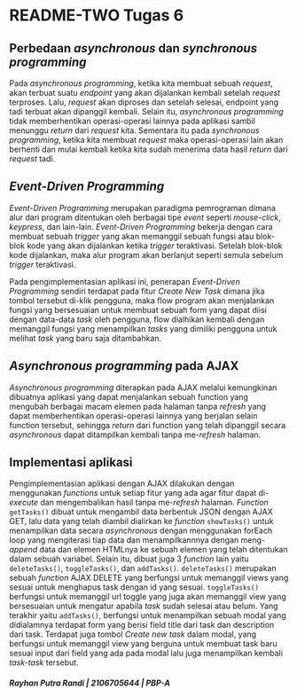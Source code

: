 # README-TWO Tugas 6

## Perbedaan _asynchronous_ dan _synchronous programming_
Pada _asynchronous programming_, ketika kita membuat sebuah _request_, akan terbuat suatu _endpoint_ yang akan dijalankan kembali setelah _request_ terproses. Lalu, _request_ akan diproses dan setelah selesai, endpoint yang tadi terbuat akan dipanggil kembali. Selain itu, _asynchronous programming_ tidak memberhentikan operasi-operasi lainnya pada aplikasi sambil menunggu _return_ dari _request_ kita. Sementara itu pada _synchronous programming_, ketika kita membuat _request_ maka operasi-operasi lain akan berhenti dan mulai kembali ketika kita sudah menerima data hasil _return_ dari _request_ tadi.

## _Event-Driven Programming_
_Event-Driven Programming_ merupakan paradigma pemrograman dimana alur dari program ditentukan oleh berbagai tipe _event_ seperti _mouse-click_, _keypress_, dan lain-lain. _Event-Driven Programming_ bekerja dengan cara membuat sebuah _trigger_ yang akan memanggil sebuah fungsi atau blok-blok kode yang akan dijalankan ketika _trigger_ teraktivasi. Setelah blok-blok kode dijalankan, maka alur program akan berlanjut seperti semula sebelum _trigger_ teraktivasi.

Pada pengimplementasian aplikasi ini, penerapan _Event-Driven Programming_ sendiri terdapat pada fitur _Create New Task_ dimana jika tombol tersebut di-klik pengguna, maka flow program akan menjalankan fungsi yang bersesuaian untuk membuat sebuah form yang dapat diisi dengan data-data _task_ oleh pengguna, flow dialhikan kembali dengan memanggil fungsi yang menampilkan _tasks_ yang dimiliki pengguna untuk melihat _task_ yang baru saja ditambahkan.

## _Asynchronous programming_ pada AJAX
_Asynchronous programming_ diterapkan pada AJAX melalui kemungkinan dibuatnya aplikasi yang dapat menjalankan sebuah function yang mengubah berbagai macam elemen pada halaman tanpa _refresh_ yang dapat memberhentikan operasi-operasi lainnya yang berjalan selain function tersebut, sehingga _return_ dari function yang telah dipanggil secara _asynchronous_ dapat ditampilkan kembali tanpa me-_refresh_ halaman.

## Implementasi aplikasi
Pengimplementasian aplikasi dengan AJAX dilakukan dengan menggunakan _functions_ untuk setiap fitur yang ada agar fitur dapat di-_execute_ dan mengembalikan hasil tanpa me-_refresh_ halaman. _Function_ ```getTasks()``` dibuat untuk mengambil data berbentuk JSON dengan AJAX GET, lalu data yang telah diambil dialirkan ke _function_ ```showTasks()``` untuk menampilkan data secara _asynchronous_ dengan menggunakan forEach loop yang mengiterasi tiap data dan menampilkannnya dengan meng-_append_ data dan elemen HTMLnya ke sebuah elemen yang telah ditentukan dalam sebuah variabel. Selain itu, dibuat juga 3 _function_ lain yaitu ```deleteTasks()```, ```toggleTasks()```, dan ```addTasks()```. ```deleteTasks()``` merupakan sebuah _function_ AJAX DELETE yang berfungsi untuk memanggil views yang sesuai untuk menghapus task dengan id yang sesuai. ```toggleTasks()``` berfungsi untuk memanggil url toggle yang juga akan memanggil view yang bersesuaian untuk mengatur apabila _task_ sudah selesai atau belum. Yang terakhir yaitu ```addTasks()```, berfungsi untuk menampilkan sebuah modal yang didialamnya terdapat form yang berisi field title dari task dan description dari task. Terdapat juga tombol _Create new task_ dalam modal, yang berfungsi untuk memanggil view yang berguna untuk membuat task baru sesuai input dari field yang ada pada modal lalu juga menampilkan kembali _task-task_ tersebut.


##### _Rayhan Putra Randi | 2106705644 | PBP-A_
